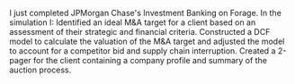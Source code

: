 I just completed JPMorgan Chase's Investment Banking on Forage. In the simulation I:
Identified an ideal M&A target for a client based on an assessment of their strategic and financial criteria.
Constructed a DCF model to calculate the valuation of the M&A target and adjusted the model to account for a competitor bid and supply chain interruption.
Created a 2-pager for the client containing a company profile and summary of the auction process.
